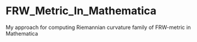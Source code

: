 # FRW_Metric_In_Mathematica
My approach for computing Riemannian curvature family of FRW-metric in Mathematica
